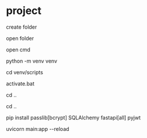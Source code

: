 # project
create folder

open folder

open cmd

python -m venv venv

cd venv/scripts

activate.bat

cd ..

cd ..

pip install passlib[bcrypt] SQLAlchemy fastapi[all] pyjwt

uvicorn main:app --reload
